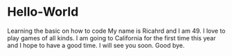 # Hello-World
Learning the basic on how to code
My name is Ricahrd and I am 49. I love to play games of all kinds. I am going to California for the first time this year and I hope to have a good time.
I will see you soon.
Good bye.
